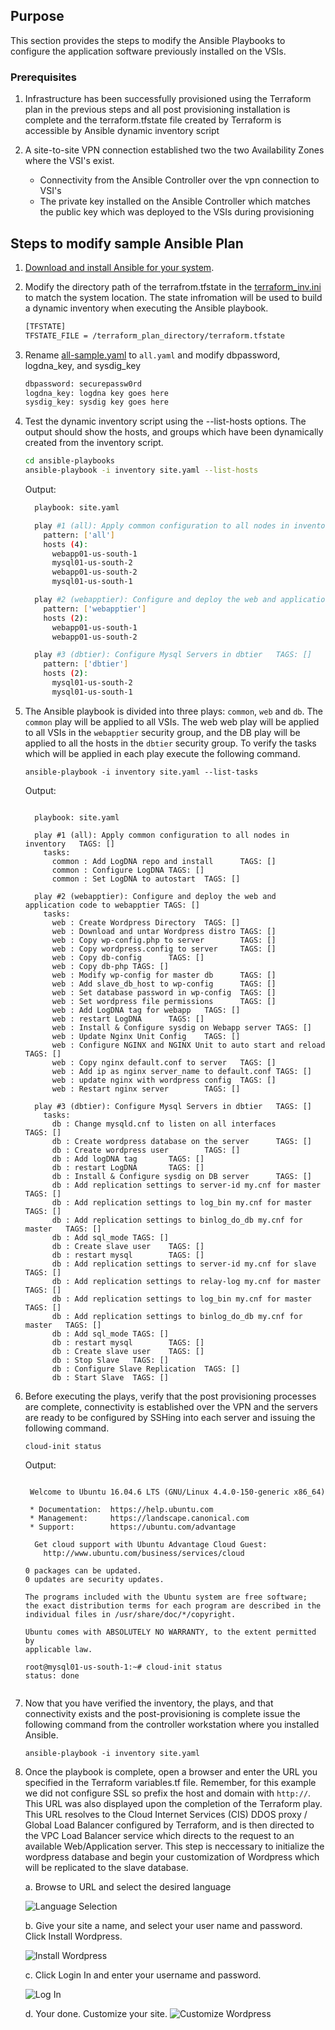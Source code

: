 ## Purpose

This section provides the steps to modify the Ansible Playbooks to configure the application software previously installed on the VSIs.  

### Prerequisites

1. Infrastructure has been successfully provisioned using the Terraform plan in the previous steps and all post provisioning installation is complete and the 
terraform.tfstate file created by Terraform is accessible by Ansible dynamic inventory script

2. A site-to-site VPN connection established two the two Availability Zones where the VSI's exist.
    - Connectivity from the Ansible Controller over the vpn connection to VSI's
    - The private key installed on the Ansible Controller which matches the public key which was deployed to the VSIs during provisioning


## Steps to modify sample Ansible Plan

1. [Download and install Ansible for your system](https://docs.ansible.com/ansible/latest/installation_guide/intro_installation.html). 


2. Modify the directory path of the terrafrom.tfstate in the [terraform_inv.ini](../ansible-playbooks/inventory/terraform_inv.ini) to match the system
location.   The state infromation will be used to build a dynamic inventory when executing the Ansible playbook.
 
    ```sh
    [TFSTATE]
    TFSTATE_FILE = /terraform_plan_directory/terraform.tfstate
    ```

3.  Rename [all-sample.yaml](../ansible-playbooks/inventory/group_vars/all-sample.yaml) to `all.yaml` and modify dbpassword, logdna_key, and sysdig_key

    ```sh
    dbpassword: securepassw0rd
    logdna_key: logdna key goes here
    sysdig_key: sysdig key goes here
    ```

4. Test the dynamic inventory script using the --list-hosts options.  The output should show the hosts, and groups which have
been dynamically created from the inventory script.

    ```sh
    cd ansible-playbooks
    ansible-playbook -i inventory site.yaml --list-hosts
    ```
    Output:
    ```sh
      playbook: site.yaml
    
      play #1 (all): Apply common configuration to all nodes in inventory   TAGS: []
        pattern: ['all']
        hosts (4):
          webapp01-us-south-1
          mysql01-us-south-2
          webapp01-us-south-2
          mysql01-us-south-1
    
      play #2 (webapptier): Configure and deploy the web and application code to webapptier TAGS: []
        pattern: ['webapptier']
        hosts (2):
          webapp01-us-south-1
          webapp01-us-south-2
    
      play #3 (dbtier): Configure Mysql Servers in dbtier   TAGS: []
        pattern: ['dbtier']
        hosts (2):
          mysql01-us-south-2
          mysql01-us-south-1
     ```

5.  The Ansible playbook is divided into three plays: `common`, `web` and `db`.   The `common` play will be applied to all VSIs.  The web
web play will be applied to all VSIs in the `webapptier` security group, and the DB play will be applied to all the hosts in the `dbtier`
security group.  To verify the tasks which will be applied in each play execute the following command.

    ```shell
    ansible-playbook -i inventory site.yaml --list-tasks
    ```
    
    Output:
    ```shell

      playbook: site.yaml

      play #1 (all): Apply common configuration to all nodes in inventory   TAGS: []
        tasks:
          common : Add LogDNA repo and install      TAGS: []
          common : Configure LogDNA TAGS: []
          common : Set LogDNA to autostart  TAGS: []
    
      play #2 (webapptier): Configure and deploy the web and application code to webapptier TAGS: []
        tasks:
          web : Create Wordpress Directory  TAGS: []
          web : Download and untar Wordpress distro TAGS: []
          web : Copy wp-config.php to server        TAGS: []
          web : Copy wordpress.config to server     TAGS: []
          web : Copy db-config      TAGS: []
          web : Copy db-php TAGS: []
          web : Modify wp-config for master db      TAGS: []
          web : Add slave_db_host to wp-config      TAGS: []
          web : Set database password in wp-config  TAGS: []
          web : Set wordpress file permissions      TAGS: []
          web : Add LogDNA tag for webapp   TAGS: []
          web : restart LogDNA      TAGS: []
          web : Install & Configure sysdig on Webapp server TAGS: []
          web : Update Nginx Unit Config    TAGS: []
          web : Configure NGINX and NGINX Unit to auto start and reload     TAGS: []
          web : Copy nginx default.conf to server   TAGS: []
          web : Add ip as nginx server_name to default.conf TAGS: []
          web : update nginx with wordpress config  TAGS: []
          web : Restart nginx server        TAGS: []
    
      play #3 (dbtier): Configure Mysql Servers in dbtier   TAGS: []
        tasks:
          db : Change mysqld.cnf to listen on all interfaces        TAGS: []
          db : Create wordpress database on the server      TAGS: []
          db : Create wordpress user        TAGS: []
          db : Add logDNA tag       TAGS: []
          db : restart LogDNA       TAGS: []
          db : Install & Configure sysdig on DB server      TAGS: []
          db : Add replication settings to server-id my.cnf for master      TAGS: []
          db : Add replication settings to log_bin my.cnf for master        TAGS: []
          db : Add replication settings to binlog_do_db my.cnf for master   TAGS: []
          db : Add sql_mode TAGS: []
          db : Create slave user    TAGS: []
          db : restart mysql        TAGS: []
          db : Add replication settings to server-id my.cnf for slave       TAGS: []
          db : Add replication settings to relay-log my.cnf for master      TAGS: []
          db : Add replication settings to log_bin my.cnf for master        TAGS: []
          db : Add replication settings to binlog_do_db my.cnf for master   TAGS: []
          db : Add sql_mode TAGS: []
          db : restart mysql        TAGS: []
          db : Create slave user    TAGS: []
          db : Stop Slave   TAGS: []
          db : Configure Slave Replication  TAGS: []
          db : Start Slave  TAGS: []

    ```

    
6. Before executing the plays, verify that the post provisioning processes are complete, connectivity is established over the VPN and the servers are
ready to be configured by SSHing into each server and issuing the following command.
    
    ```shell
    cloud-init status    
    ```

    Output:
    ```shell
    
     Welcome to Ubuntu 16.04.6 LTS (GNU/Linux 4.4.0-150-generic x86_64)
    
     * Documentation:  https://help.ubuntu.com
     * Management:     https://landscape.canonical.com
     * Support:        https://ubuntu.com/advantage
    
      Get cloud support with Ubuntu Advantage Cloud Guest:
        http://www.ubuntu.com/business/services/cloud
    
    0 packages can be updated.
    0 updates are security updates.
    
    The programs included with the Ubuntu system are free software;
    the exact distribution terms for each program are described in the
    individual files in /usr/share/doc/*/copyright.
    
    Ubuntu comes with ABSOLUTELY NO WARRANTY, to the extent permitted by
    applicable law.
    
    root@mysql01-us-south-1:~# cloud-init status
    status: done

    
    ```

7. Now that you have verified the inventory, the plays, and that connectivity exists and the post-provisioning is complete
issue the following command from the controller workstation where you installed Ansible.
    
    ```shell
    ansible-playbook -i inventory site.yaml
    ```
   
8. Once the playbook is complete, open a browser and enter the URL you specified in the Terraform variables.tf file.  Remember, for this example we did not configure SSL so prefix the host
and domain with `http://`.   This URL was also displayed upon the completion of the Terraform play.  This URL resolves to the Cloud Internet Services (CIS) DDOS
proxy / Global Load Balancer configured by Terraform, and is then directed to the VPC Load Balancer service which directs to the request to an available
Web/Application server.  This step is neccessary to initialize the wordpress database and begin your customization of Wordpress which will be replicated to the
slave database.

    a. Browse to URL and select the desired language
    
    ![Language Selection](images/browser-language.png) 
    
    b. Give your site a name, and select your user name and password.  Click Install Wordpress.
    
    ![Install Wordpress](images/install-wordpress.png)
    
    c. Click Login In and enter your username and password.
    
    ![Log In](images/log-in.png)
    
    d. Your done.  Customize your site.
    ![Customize Wordpress](images/customize.png)
    
    